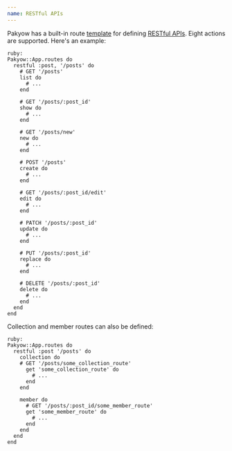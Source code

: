 ```yaml
---
name: RESTful APIs
---
```


Pakyow has a built-in route [template](/docs/routing#templates) for defining [RESTful APIs](http://en.wikipedia.org/wiki/Representational_state_transfer). Eight actions are supported. Here's an example:

    ruby:
    Pakyow::App.routes do
      restful :post, '/posts' do
        # GET '/posts'
        list do
          # ...
        end

        # GET '/posts/:post_id'
        show do
          # ...
        end

        # GET '/posts/new'
        new do
          # ...
        end

        # POST '/posts'
        create do
          # ...
        end

        # GET '/posts/:post_id/edit'
        edit do
          # ...
        end

        # PATCH '/posts/:post_id'
        update do
          # ...
        end

        # PUT '/posts/:post_id'
        replace do
          # ...
        end

        # DELETE '/posts/:post_id'
        delete do
          # ...
        end
      end
    end

Collection and member routes can also be defined:

    ruby:
    Pakyow::App.routes do
      restful :post '/posts' do
        collection do
        # GET '/posts/some_collection_route'
          get 'some_collection_route' do
            # ...
          end
        end

        member do
          # GET '/posts/:post_id/some_member_route'
          get 'some_member_route' do
            # ...
          end
        end
      end
    end
